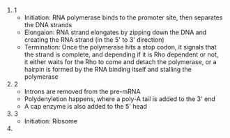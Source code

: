 1. 1
	- Initiation: RNA polymerase binds to the promoter site, then separates the DNA strands
	- Elongaion: RNA strand elongates by zipping down the DNA and creating the RNA strand (in the 5' to 3' direction)
	- Termination: Once the polymerase hits a stop codon, it signals that the strand is complete, and depending if it is Rho dependent or not, it either waits for the Rho to come and detach the polymerase, or a hairpin is formed by the RNA binding itself and stalling the polymerase
2. 2
	- Introns are removed from the pre-mRNA
	- Polydenyletion happens, where a poly-A tail is added to the 3' end
	- A cap enzyme is also added to the 5' head
3. 3
	- Initiation: Ribsome
4. 